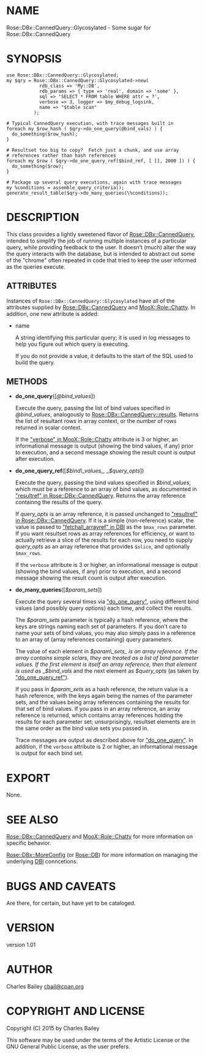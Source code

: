 # NAME

Rose::DBx::CannedQuery::Glycosylated - Some sugar for Rose::DBx::CannedQuery

# SYNOPSIS

    use Rose::DBx::CannedQuery::Glycosylated;
    my $qry = Rose::DBx::CannedQuery::Glycosylated->new(
                rdb_class => 'My::DB',
                rdb_params => { type => 'real', domain => 'some' },
                sql => 'SELECT * FROM table WHERE attr = ?',
                verbose => 3, logger => $my_debug_logsink,
                name => "$table scan"
              );

    # Typical CannedQuery execution, with trace messages built in
    foreach my $row_hash ( $qry->do_one_query(@bind_vals) ) {
      do_something($row_hash);
    }

    # Resultset too big to copy?  Fetch just a chunk, and use array
    # references rather than hash references
    foreach my $row ( $qry->do_one_query_ref($bind_ref, [ [], 2000 ]) ) {
      do_something($row);
    }

    # Package up several query executions, again with trace messages
    my %conditions = assemble_query_criteria();
    generate_result_table($qry->do_many_queries(\%conditions));
      

# DESCRIPTION

This class provides a lightly sweetened flavor of
[Rose::DBx::CannedQuery](https://metacpan.org/pod/Rose::DBx::CannedQuery), intended to simplify the job of running
multiple instances of a particular query, while providing feedback to
the user.  It doesn't (much) alter the way the query interacts with
the database, but is intended to abstract out some of the "chrome"
often repeated in code that tried to keep the user informed as the
queries execute.

## ATTRIBUTES

Instances of `Rose::DBx::CannedQuery::Glycosylated` have all of the
attributes supplied by [Rose::DBx::CannedQuery](https://metacpan.org/pod/Rose::DBx::CannedQuery) and
[MooX::Role::Chatty](https://metacpan.org/pod/MooX::Role::Chatty).  In addition, one new attribute is added:

- name

    A string identifying this particular query; it is used in log messages
    to help you figure out which query is executing.

    If you do not provide a value, it defaults to the start of the SQL
    used to build the query.

## METHODS

- **do\_one\_query**(\[_@bind\_values_\])

    Execute the query, passing the list of bind values specified in
    _@bind\_values_, analogously to [Rose::DBx::CannedQuery::results](https://metacpan.org/pod/Rose::DBx::CannedQuery::results).
    Returns the list of resultant rows in array context, or the number of
    rows returned in scalar context.

    If the ["verbose" in MooX::Role::Chatty](https://metacpan.org/pod/MooX::Role::Chatty#verbose) attribute is 3 or higher, an
    informational message is output (showing the bind values, if any)
    prior to execution, and a second message showing the result count is
    output after execution.

- **do\_one\_query\_ref**(\[_$bind\_values_, _$query\_opts_\])

    Execute the query, passing the bind values specified in
    _$bind\_values_, which must be a reference to an array of bind values,
    as documented in ["resultref" in Rose::DBx::CannedQuery](https://metacpan.org/pod/Rose::DBx::CannedQuery#resultref).  Returns the
    array reference containng the results of the query.

    If _query\_opts_ is an array reference, it is passed unchanged to
    ["resultref" in Rose::DBx::CannedQuery](https://metacpan.org/pod/Rose::DBx::CannedQuery#resultref).  If it is a simple
    (non-reference) scalar, the value is passed to
    ["fetchall\_arrayref" in DBI](https://metacpan.org/pod/DBI#fetchall_arrayref) as the `$max_rows` parameter.  If you want
    resultset rows as array references for efficiency, or want to actually
    retrieve a slice of the results for each row, you need to supply
    _query\_opts_ as an array reference that provides `$slice`, and
    optionally `$max_rows`.

    If the `verbose` attribute is 3 or higher, an informational message
    is output (showing the bind values, if any) prior to execution, and a
    second message showing the result count is output after execution.

- **do\_many\_queries**(\[_$param\_sets_\])

    Execute the query several times via ["do\_one\_query"](#do_one_query), using different
    bind values (and possibly query options) each time, and collect the
    results.

    The _$param\_sets_ parameter is typically a hash reference, where the
    keys are strings naming each set of parameters.  If you don't care to name
    your sets of bind values, you may also simply pass in a reference to
    an array of (array references containing) query parameters.

    The value of each element in _$param\_sets_ is an array reference. If
    the array contains simple sclars, they are treated as a list of bind
    parameter values.  If the first element is itself an array reference,
    then that element is used as _$bind\_vals_ and the next element as
    _$query\_opts_ (as taken by ["do\_one\_query\_ref"](#do_one_query_ref)).

    If you pass in _$param\_sets_ as a hash reference, the return value is a
    hash reference, with the keys again being the names of the parameter
    sets, and the values being array references containing the results for
    that set of bind values.  If you pass in an array reference, an
    array reference is returned, which contains array references holding
    the results for each parameter set; unsurprisingly, resultset
    elements are in the same order as the bind value sets you passed in.

    Trace messages are output as described above for ["do\_one\_query"](#do_one_query).  In
    addition, if the `verbose` attribute is 2 or higher, an informational
    message is output for each bind set.

# EXPORT

None.

# SEE ALSO

[Rose::DBx::CannedQuery](https://metacpan.org/pod/Rose::DBx::CannedQuery) and [MooX::Role::Chatty](https://metacpan.org/pod/MooX::Role::Chatty) for more
information on specific behavior.

[Rose::DBx::MoreConfig](https://metacpan.org/pod/Rose::DBx::MoreConfig) (or [Rose::DB](https://metacpan.org/pod/Rose::DB)) for more information on
managing the underlying [DBI](https://metacpan.org/pod/DBI) conncetions.

# BUGS AND CAVEATS

Are there, for certain, but have yet to be cataloged.

# VERSION

version 1.01

# AUTHOR

Charles Bailey <cbail@cpan.org>

# COPYRIGHT AND LICENSE

Copyright (C) 2015 by Charles Bailey

This software may be used under the terms of the Artistic License or
the GNU General Public License, as the user prefers.
